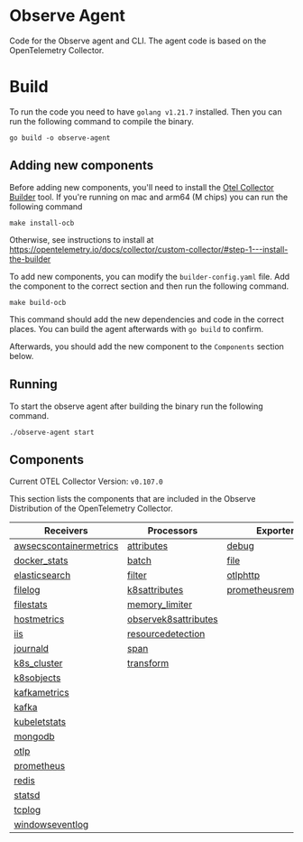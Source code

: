 # Observe Agent

Code for the Observe agent and CLI. The agent code is based on the OpenTelemetry Collector. 

# Build

To run the code you need to have `golang v1.21.7` installed. Then you can run the following command to compile the binary.

```
go build -o observe-agent
```

## Adding new components

Before adding new components, you'll need to install the [Otel Collector Builder](https://github.com/open-telemetry/opentelemetry-collector/tree/main/cmd/builder) tool. If you're running on mac and arm64 (M chips) you can run the following command

```
make install-ocb
```

Otherwise, see instructions to install at https://opentelemetry.io/docs/collector/custom-collector/#step-1---install-the-builder

To add new components, you can modify the `builder-config.yaml` file. Add the component to the correct section and then run the following command.
```
make build-ocb
```

This command should add the new dependencies and code in the correct places. You can build the agent afterwards with `go build` to confirm. 

Afterwards, you should add the new component to the `Components` section below. 

## Running

To start the observe agent after building the binary run the following command. 

```
./observe-agent start
```

## Components

Current OTEL Collector Version: `v0.107.0`

This section lists the components that are included in the Observe Distribution of the OpenTelemetry Collector.

| Receivers                                                | Processors                                            | Exporters                                              | Extensions                           | Connectors                  |
|----------------------------------------------------------|-------------------------------------------------------|--------------------------------------------------------|--------------------------------------|-----------------------------|
| [awsecscontainermetrics][awsecscontainermetricsreceiver] | [attributes][attributesprocessor]                     | [debug][debugexporter]                                 | [file_storage][filestorage]          | [count][countconnector]     |
| [docker_stats][dockerstatsreceiver]                      | [batch][batchprocessor]                               | [file][fileexporter]                                   | [health_check][healthcheckextension] | [forward][forwardconnector] |
| [elasticsearch][elasticsearchreceiver]                   | [filter][filterprocessor]                             | [otlphttp][otlphttpexporter]                           | [zpages][zpagesextension]            |                             |
| [filelog][filelogreceiver]                               | [k8sattributes][k8sattributesprocessor]               | [prometheusremotewrite][prometheusremotewriteexporter] |                                      |                             |
| [filestats][filestatsreceiver]                           | [memory_limiter][memorylimiterprocessor]              |                                                        |                                      |                             |
| [hostmetrics][hostmetricsreceiver]                       | [observek8sattributes][observek8sattributesprocessor] |                                                        |                                      |                             |
| [iis][iisreceiver]                                       | [resourcedetection][resourcedetectionprocessor]       |                                                        |                                      |                             |
| [journald][journaldreceiver]                             | [span][spanprocessor]                                 |                                                        |                                      |                             |
| [k8s_cluster][k8sclusterreceiver]                        | [transform][transformprocessor]                       |                                                        |                                      |                             |
| [k8sobjects][k8sobjectsreceiver]                         |                                                       |                                                        |                                      |                             |
| [kafkametrics][kafkametricsreceiver]                     |                                                       |                                                        |                                      |                             |
| [kafka][kafkareceiver]                                   |                                                       |                                                        |                                      |                             |
| [kubeletstats][kubeletstatsreceiver]                     |                                                       |                                                        |                                      |                             |
| [mongodb][mongodbreceiver]                               |                                                       |                                                        |                                      |                             |
| [otlp][otlpreceiver]                                     |                                                       |                                                        |                                      |                             |
| [prometheus][prometheusreceiver]                         |                                                       |                                                        |                                      |                             |
| [redis][redisreceiver]                                   |                                                       |                                                        |                                      |                             |
| [statsd][statsdreceiver]                                 |                                                       |                                                        |                                      |                             |
| [tcplog][tcplogreceiver]                                 |                                                       |                                                        |                                      |                             |
| [windowseventlog][windowseventlogreceiver]               |                                                       |                                                        |                                      |                             |

[awsecscontainermetricsreceiver]: https://github.com/open-telemetry/opentelemetry-collector-contrib/tree/v0.107.0/receiver/awsecscontainermetricsreceiver
[dockerstatsreceiver]: https://github.com/open-telemetry/opentelemetry-collector-contrib/tree/v0.107.0/receiver/dockerstatsreceiver
[elasticsearchreceiver]: https://github.com/open-telemetry/opentelemetry-collector-contrib/tree/v0.107.0/receiver/elasticsearchreceiver
[filelogreceiver]: https://github.com/open-telemetry/opentelemetry-collector-contrib/tree/v0.107.0/receiver/filelogreceiver
[filestatsreceiver]: https://github.com/open-telemetry/opentelemetry-collector-contrib/tree/v0.107.0/receiver/filestatsreceiver
[hostmetricsreceiver]: https://github.com/open-telemetry/opentelemetry-collector-contrib/tree/v0.107.0/receiver/hostmetricsreceiver
[iisreceiver]: https://github.com/open-telemetry/opentelemetry-collector-contrib/tree/v0.107.0/receiver/iisreceiver
[journaldreceiver]: https://github.com/open-telemetry/opentelemetry-collector-contrib/tree/v0.107.0/receiver/journaldreceiver
[k8sclusterreceiver]: https://github.com/open-telemetry/opentelemetry-collector-contrib/tree/v0.107.0/receiver/k8sclusterreceiver
[k8sobjectsreceiver]: https://github.com/open-telemetry/opentelemetry-collector-contrib/tree/v0.107.0/receiver/k8sobjectsreceiver
[kafkametricsreceiver]: https://github.com/open-telemetry/opentelemetry-collector-contrib/tree/v0.107.0/receiver/kafkametricsreceiver
[kafkareceiver]: https://github.com/open-telemetry/opentelemetry-collector-contrib/tree/v0.107.0/receiver/kafkareceiver
[kubeletstatsreceiver]: https://github.com/open-telemetry/opentelemetry-collector-contrib/tree/v0.107.0/receiver/kubeletstatsreceiver
[mongodbreceiver]: https://github.com/open-telemetry/opentelemetry-collector-contrib/tree/v0.107.0/receiver/mongodbreceiver
[otlpreceiver]: https://github.com/open-telemetry/opentelemetry-collector/tree/v0.107.0/receiver/otlpreceiver
[prometheusreceiver]: https://github.com/open-telemetry/opentelemetry-collector-contrib/tree/v0.107.0/receiver/prometheusreceiver
[redisreceiver]: https://github.com/open-telemetry/opentelemetry-collector-contrib/tree/v0.102.0/receiver/redisreceiver
[statsdreceiver]: https://github.com/open-telemetry/opentelemetry-collector-contrib/tree/v0.107.0/receiver/statsdreceiver
[tcplogreceiver]: https://github.com/open-telemetry/opentelemetry-collector-contrib/tree/v0.107.0/receiver/tcplogreceiver
[windowseventlogreceiver]: https://github.com/open-telemetry/opentelemetry-collector-contrib/tree/v0.107.0/receiver/windowseventlogreceiver
[attributesprocessor]: https://github.com/open-telemetry/opentelemetry-collector-contrib/tree/v0.107.0/processor/attributesprocessor
[batchprocessor]: https://github.com/open-telemetry/opentelemetry-collector/tree/v0.107.0/processor/batchprocessor
[filterprocessor]: https://github.com/open-telemetry/opentelemetry-collector-contrib/tree/v0.107.0/processor/filterprocessor
[k8sattributesprocessor]: https://github.com/open-telemetry/opentelemetry-collector-contrib/tree/v0.107.0/processor/k8sattributesprocessor
[memorylimiterprocessor]: https://github.com/open-telemetry/opentelemetry-collector/tree/v0.107.0/processor/memorylimiterprocessor
[observek8sattributesprocessor]: ./components/processors/observek8sattributesprocessor
[resourcedetectionprocessor]: https://github.com/open-telemetry/opentelemetry-collector-contrib/tree/v0.107.0/processor/resourcedetectionprocessor
[spanprocessor]: https://github.com/open-telemetry/opentelemetry-collector-contrib/tree/v0.107.0/processor/spanprocessor
[transformprocessor]: https://github.com/open-telemetry/opentelemetry-collector-contrib/tree/v0.107.0/processor/transformprocessor
[debugexporter]: https://github.com/open-telemetry/opentelemetry-collector/tree/v0.107.0/exporter/debugexporter
[fileexporter]: https://github.com/open-telemetry/opentelemetry-collector-contrib/tree/v0.107.0/exporter/fileexporter
[otlphttpexporter]: https://github.com/open-telemetry/opentelemetry-collector/tree/v0.107.0/exporter/otlphttpexporter
[prometheusremotewriteexporter]: https://github.com/open-telemetry/opentelemetry-collector-contrib/tree/v0.107.0/exporter/prometheusremotewriteexporter
[countconnector]: https://github.com/open-telemetry/opentelemetry-collector-contrib/tree/v0.107.0/connector/countconnector
[forwardconnector]: https://github.com/open-telemetry/opentelemetry-collector/tree/v0.107.0/connector/forwardconnector
[filestorage]: https://github.com/open-telemetry/opentelemetry-collector-contrib/tree/v0.107.0/extension/storage/filestorage
[healthcheckextension]: https://github.com/open-telemetry/opentelemetry-collector-contrib/tree/v0.107.0/extension/healthcheckextension
[zpagesextension]: https://github.com/open-telemetry/opentelemetry-collector/tree/v0.107.0/extension/zpagesextension